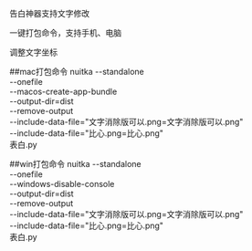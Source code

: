 告白神器支持文字修改

一键打包命令，支持手机、电脑

调整文字坐标

##mac打包命令
nuitka --standalone \
        --onefile \
        --macos-create-app-bundle \
        --output-dir=dist \
        --remove-output \
        --include-data-file="文字消除版可以.png=文字消除版可以.png" \
        --include-data-file="比心.png=比心.png" \
        表白.py

##win打包命令
nuitka --standalone \
        --onefile \
        --windows-disable-console \
        --output-dir=dist \
        --remove-output \
        --include-data-file="文字消除版可以.png=文字消除版可以.png" \
        --include-data-file="比心.png=比心.png" \
        表白.py
